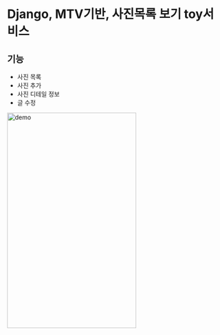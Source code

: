 # Django, MTV기반, 사진목록 보기 toy서비스
## 기능
* 사진 목록
* 사진 추가
* 사진 디테일 정보
* 글 수정
<img src="demo/photo.gif" alt="demo" width="300" height="500">
